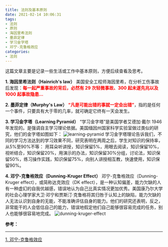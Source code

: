 ```yaml
---
title: 法则及基本原则
date: 2021-02-14 10:06:31
tags:
- 法则
- 原则
- 海因里希法则
- 墨菲定律
- 学习金字塔
- 邓宁-克鲁格效应
categories:
- 法则
---
```


这篇文章主要是记录一些生活或工作中基本原则，方便后续查看及思考。

**1. 海因里希法则（Hainrich's law）**
美国安全工程师海因里希，在分析工伤事故后发现：<strong style="color:red">每一起严重事故的背后，必然有 29 次轻微事故、300 起未遂先兆以及 1000 起事故隐患...</strong>

**2. 墨菲定律（Murphy's Law）**
<strong style="color:red">“凡是可能出错的事就一定会出错”</strong>，指的是任何一个事件，只要具有大于零的几率，就可确定它终有一天会发生。

**3. 学习金字塔（Learning Pyramid）**
“学习金字塔”是美国学者艾德加·戴尔 1946 年发现的。是强调自主学习理论依据。美国缅因州国家科学实验室做过类似的研究，他们的金字塔如图如下：
![learning-pyramid](/images/law/learning-pyramid.jpg "learning-pyramid")
学习金字塔理论告诉我们，不同的学习方法达到的学习效果不同，研究表明在两周之后，学生对知识的保持率，从5%至90%不等：
用耳朵听讲授，知识保留5%，用眼去阅读，知识保留10%，视听结合，知识保留20%，用演示的办法，知识保留30%分组，讨论法，知识保留50%，练习操作实践，知识保留75%，向别人讲授相互教，快速使用，知识保留90%。

**4. 邓宁-克鲁格效应（Dunning-Kruger Effect）**
邓宁-克鲁格效应（Dunning-Kruger effect），或简称达克效应（DK effect），是一种认知偏差，能力欠缺的人有一种虚幻的自我优越感，错误地认为自己比真实情况更加优秀。美国康乃尔大学的社会心理学家大卫·邓宁和贾斯汀·克鲁格将其归咎于认知上的缺陷，能力欠缺的人无法认识到自身的无能，不能准确评估自身的能力。他们的研究还表明，反之，非常能干的人会低估自己的能力，错误地假定他们自己能够很容易完成的任务，别人也能够很容易地完成。
![dunning-kruger-effect](/images/law/dunning-kruger-effect.jpg "dunning-kruger-effect")


**参考：**

----
[1]:https://zh.wikipedia.org/wiki/%E9%84%A7%E5%AF%A7-%E5%85%8B%E9%AD%AF%E6%A0%BC%E6%95%88%E6%87%89

[1. 邓宁-克鲁格效应][1]


